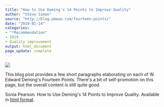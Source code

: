 ```yaml
---
title: "How to Use Deming's 14 Points to Improve Quality"
author: "Steve Simon"
source: "http://blog.pmean.com/fourteen-points/"
date: "2019-02-14"
categories:
- "*Recommendation"
- 2019
- Quality improvement
output: html_document
page_update: complete
---
```


![](http://www.pmean.com/new-images/19/fourteen-points01.png)

<div class="notes">

This blog post provides a few short paragraphs elaborating on each of W. Edward Deming's Fourteen Points. There's a bit of self-promotion on this page, but the overall content is still quite good.

Sonia Pearson. How to Use Deming's 14 Points to Improve Quality. Available in [html format][pea1].

[pea1]: https://tallyfy.com/demings-14-points/

</div>
